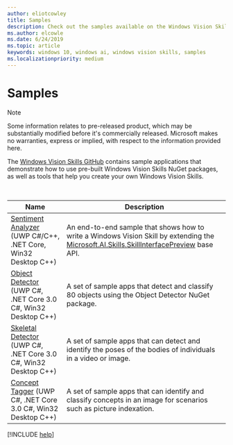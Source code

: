 ```yaml
---
author: eliotcowley
title: Samples
description: Check out the samples available on the Windows Vision Skills GitHub repository.
ms.author: elcowle
ms.date: 6/24/2019
ms.topic: article
keywords: windows 10, windows ai, windows vision skills, samples
ms.localizationpriority: medium
---
```


# Samples

> [!NOTE]
> Some information relates to pre-released product, which may be substantially modified before it's commercially released. Microsoft makes no warranties, express or implied, with respect to the information provided here.

The [Windows Vision Skills GitHub](https://github.com/Microsoft/WindowsVisionSkillsPreview/tree/master/samples) contains sample applications that demonstrate how to use pre-built Windows Vision Skills NuGet packages, as well as tools that help you create your own Windows Vision Skills.

<br/>

| Name | Description |
|------|-------------|
| [Sentiment Analyzer](https://github.com/Microsoft/WindowsVisionSkillsPreview/tree/master/samples/SentimentAnalyzerCustomSkill) (UWP C#/C++, .NET Core, Win32 Desktop C++) | An end-to-end sample that shows how to write a Windows Vision Skill by extending the [Microsoft.AI.Skills.SkillInterfacePreview](https://docs.microsoft.com/dotnet/api/microsoft.ai.skills.skillinterfacepreview) base API. |
| [Object Detector](https://github.com/microsoft/WindowsVisionSkillsPreview/tree/master/samples/ObjectDetector) (UWP C#, .NET Core 3.0 C#, Win32 Desktop C++) | A set of sample apps that detect and classify 80 objects using the Object Detector NuGet package. |
| [Skeletal Detector](https://github.com/microsoft/WindowsVisionSkillsPreview/tree/master/samples/SkeletalDetector) (UWP C#, .NET Core 3.0 C#, Win32 Desktop C++) | A set of sample apps that can detect and identify the poses of the bodies of individuals in a video or image. |
| [Concept Tagger](https://github.com/microsoft/WindowsVisionSkillsPreview/tree/master/samples/ConceptTagger) (UWP C#, .NET Core 3.0 C#, Win32 Desktop C++) | A set of sample apps that can identify and classify concepts in an image for scenarios such as picture indexation. |

[!INCLUDE [help](../includes/get-help-vision.md)]
